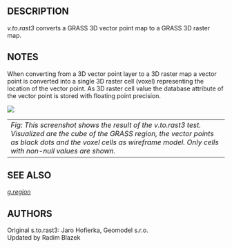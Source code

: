 ## DESCRIPTION

*v.to.rast3* converts a GRASS 3D vector point map to a GRASS 3D raster
map.

## NOTES

When converting from a 3D vector point layer to a 3D raster map a vector
point is converted into a single 3D raster cell (voxel) representing the
location of the vector point. As 3D raster cell value the database
attribute of the vector point is stored with floating point precision.

<img src="v_to_rast3_test.png" data-border="0" />  

|                                                                                                                                                                                                                                 |
|---------------------------------------------------------------------------------------------------------------------------------------------------------------------------------------------------------------------------------|
| *Fig: This screenshot shows the result of the v.to.rast3 test. Visualized are the cube of the GRASS region, the vector points as black dots and the voxel cells as wireframe model. Only cells with non-null values are shown.* |

## SEE ALSO

*[g.region](g.region.md)*

## AUTHORS

Original s.to.rast3: Jaro Hofierka, Geomodel s.r.o.  
Updated by Radim Blazek
